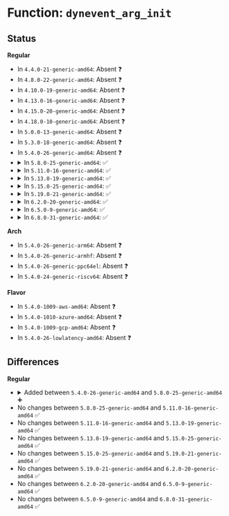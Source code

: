 # Function: <code>dynevent_arg_init</code>

## Status
<b>Regular</b>
<ul>
<li>
In <code>4.4.0-21-generic-amd64</code>: Absent ❓
</li>
<li>
In <code>4.8.0-22-generic-amd64</code>: Absent ❓
</li>
<li>
In <code>4.10.0-19-generic-amd64</code>: Absent ❓
</li>
<li>
In <code>4.13.0-16-generic-amd64</code>: Absent ❓
</li>
<li>
In <code>4.15.0-20-generic-amd64</code>: Absent ❓
</li>
<li>
In <code>4.18.0-10-generic-amd64</code>: Absent ❓
</li>
<li>
In <code>5.0.0-13-generic-amd64</code>: Absent ❓
</li>
<li>
In <code>5.3.0-18-generic-amd64</code>: Absent ❓
</li>
<li>
In <code>5.4.0-26-generic-amd64</code>: Absent ❓
</li>
<li>
<details>
<summary>In <code>5.8.0-25-generic-amd64</code>: ✅</summary>

```c
void dynevent_arg_init(struct dynevent_arg * arg, char separator)
```

```json
{
  "name": "dynevent_arg_init",
  "collision_type": "Unique Global",
  "inline_type": "No",
  "funcs": [
    {
      "addr": 18446744071580884432,
      "name": "dynevent_arg_init",
      "external": true,
      "loc": "kernel/trace/trace_dynevent.c:381",
      "file": "kernel/trace/trace_dynevent.c",
      "inline": "seen, unknown",
      "caller_inline": [],
      "caller_func": [
        "kernel/trace/trace_events_synth.c:__synth_event_gen_cmd_start",
        "kernel/trace/trace_kprobe.c:__kprobe_event_add_fields",
        "kernel/trace/trace_kprobe.c:__kprobe_event_gen_cmd_start"
      ]
    }
  ],
  "symbols": [
    {
      "addr": 18446744071580884432,
      "name": "dynevent_arg_init",
      "section": ".text",
      "bind": "STB_GLOBAL",
      "size": 31
    }
  ]
}
```
</details>
</li>
<li>
<details>
<summary>In <code>5.11.0-16-generic-amd64</code>: ✅</summary>

```c
void dynevent_arg_init(struct dynevent_arg * arg, char separator)
```

```json
{
  "name": "dynevent_arg_init",
  "collision_type": "Unique Global",
  "inline_type": "No",
  "funcs": [
    {
      "addr": 18446744071580878848,
      "name": "dynevent_arg_init",
      "external": true,
      "loc": "kernel/trace/trace_dynevent.c:381",
      "file": "kernel/trace/trace_dynevent.c",
      "inline": "seen, unknown",
      "caller_inline": [],
      "caller_func": [
        "kernel/trace/trace_events_synth.c:__synth_event_gen_cmd_start",
        "kernel/trace/trace_kprobe.c:__kprobe_event_add_fields",
        "kernel/trace/trace_kprobe.c:__kprobe_event_gen_cmd_start"
      ]
    }
  ],
  "symbols": [
    {
      "addr": 18446744071580878848,
      "name": "dynevent_arg_init",
      "section": ".text",
      "bind": "STB_GLOBAL",
      "size": 31
    }
  ]
}
```
</details>
</li>
<li>
<details>
<summary>In <code>5.13.0-19-generic-amd64</code>: ✅</summary>

```c
void dynevent_arg_init(struct dynevent_arg * arg, char separator)
```

```json
{
  "name": "dynevent_arg_init",
  "collision_type": "Unique Global",
  "inline_type": "No",
  "funcs": [
    {
      "addr": 18446744071580882784,
      "name": "dynevent_arg_init",
      "external": true,
      "loc": "kernel/trace/trace_dynevent.c:392",
      "file": "kernel/trace/trace_dynevent.c",
      "inline": "seen, unknown",
      "caller_inline": [],
      "caller_func": [
        "kernel/trace/trace_events_synth.c:__synth_event_gen_cmd_start",
        "kernel/trace/trace_kprobe.c:__kprobe_event_add_fields",
        "kernel/trace/trace_kprobe.c:__kprobe_event_gen_cmd_start"
      ]
    }
  ],
  "symbols": [
    {
      "addr": 18446744071580882784,
      "name": "dynevent_arg_init",
      "section": ".text",
      "bind": "STB_GLOBAL",
      "size": 31
    }
  ]
}
```
</details>
</li>
<li>
<details>
<summary>In <code>5.15.0-25-generic-amd64</code>: ✅</summary>

```c
void dynevent_arg_init(struct dynevent_arg * arg, char separator)
```

```json
{
  "name": "dynevent_arg_init",
  "collision_type": "Unique Global",
  "inline_type": "No",
  "funcs": [
    {
      "addr": 18446744071581083904,
      "name": "dynevent_arg_init",
      "external": true,
      "loc": "kernel/trace/trace_dynevent.c:430",
      "file": "kernel/trace/trace_dynevent.c",
      "inline": "seen, unknown",
      "caller_inline": [],
      "caller_func": [
        "kernel/trace/trace_events_synth.c:__synth_event_gen_cmd_start",
        "kernel/trace/trace_kprobe.c:__kprobe_event_add_fields",
        "kernel/trace/trace_kprobe.c:__kprobe_event_gen_cmd_start"
      ]
    }
  ],
  "symbols": [
    {
      "addr": 18446744071581083904,
      "name": "dynevent_arg_init",
      "section": ".text",
      "bind": "STB_GLOBAL",
      "size": 31
    }
  ]
}
```
</details>
</li>
<li>
<details>
<summary>In <code>5.19.0-21-generic-amd64</code>: ✅</summary>

```c
void dynevent_arg_init(struct dynevent_arg * arg, char separator)
```

```json
{
  "name": "dynevent_arg_init",
  "collision_type": "Unique Global",
  "inline_type": "No",
  "funcs": [
    {
      "addr": 18446744071581345632,
      "name": "dynevent_arg_init",
      "external": true,
      "loc": "kernel/trace/trace_dynevent.c:425",
      "file": "kernel/trace/trace_dynevent.c",
      "inline": "seen, unknown",
      "caller_inline": [],
      "caller_func": [
        "kernel/trace/trace_events_synth.c:synth_event_gen_cmd_array_start",
        "kernel/trace/trace_events_synth.c:__synth_event_gen_cmd_start",
        "kernel/trace/trace_events_synth.c:synth_event_add_field_str",
        "kernel/trace/trace_kprobe.c:__kprobe_event_add_fields",
        "kernel/trace/trace_kprobe.c:__kprobe_event_gen_cmd_start"
      ]
    }
  ],
  "symbols": [
    {
      "addr": 18446744071581345632,
      "name": "dynevent_arg_init",
      "section": ".text",
      "bind": "STB_GLOBAL",
      "size": 41
    }
  ]
}
```
</details>
</li>
<li>
<details>
<summary>In <code>6.2.0-20-generic-amd64</code>: ✅</summary>

```c
void dynevent_arg_init(struct dynevent_arg * arg, char separator)
```

```json
{
  "name": "dynevent_arg_init",
  "collision_type": "Unique Global",
  "inline_type": "No",
  "funcs": [
    {
      "addr": 18446744071581679616,
      "name": "dynevent_arg_init",
      "external": true,
      "loc": "kernel/trace/trace_dynevent.c:427",
      "file": "kernel/trace/trace_dynevent.c",
      "inline": "seen, unknown",
      "caller_inline": [],
      "caller_func": [
        "kernel/trace/trace_events_synth.c:synth_event_gen_cmd_array_start",
        "kernel/trace/trace_events_synth.c:__synth_event_gen_cmd_start",
        "kernel/trace/trace_events_synth.c:synth_event_add_field_str",
        "kernel/trace/trace_kprobe.c:__kprobe_event_add_fields",
        "kernel/trace/trace_kprobe.c:__kprobe_event_gen_cmd_start"
      ]
    }
  ],
  "symbols": [
    {
      "addr": 18446744071581679616,
      "name": "dynevent_arg_init",
      "section": ".text",
      "bind": "STB_GLOBAL",
      "size": 41
    }
  ]
}
```
</details>
</li>
<li>
<details>
<summary>In <code>6.5.0-9-generic-amd64</code>: ✅</summary>

```c
void dynevent_arg_init(struct dynevent_arg * arg, char separator)
```

```json
{
  "name": "dynevent_arg_init",
  "collision_type": "Unique Global",
  "inline_type": "No",
  "funcs": [
    {
      "addr": 18446744071581821184,
      "name": "dynevent_arg_init",
      "external": true,
      "loc": "kernel/trace/trace_dynevent.c:427",
      "file": "kernel/trace/trace_dynevent.c",
      "inline": "seen, unknown",
      "caller_inline": [],
      "caller_func": [
        "kernel/trace/trace_events_synth.c:synth_event_gen_cmd_array_start",
        "kernel/trace/trace_events_synth.c:__synth_event_gen_cmd_start",
        "kernel/trace/trace_events_synth.c:synth_event_add_field_str",
        "kernel/trace/trace_kprobe.c:__kprobe_event_add_fields",
        "kernel/trace/trace_kprobe.c:__kprobe_event_gen_cmd_start"
      ]
    }
  ],
  "symbols": [
    {
      "addr": 18446744071581821184,
      "name": "dynevent_arg_init",
      "section": ".text",
      "bind": "STB_GLOBAL",
      "size": 41
    }
  ]
}
```
</details>
</li>
<li>
<details>
<summary>In <code>6.8.0-31-generic-amd64</code>: ✅</summary>

```c
void dynevent_arg_init(struct dynevent_arg * arg, char separator)
```

```json
{
  "name": "dynevent_arg_init",
  "collision_type": "Unique Global",
  "inline_type": "No",
  "funcs": [
    {
      "addr": 18446744071581942800,
      "name": "dynevent_arg_init",
      "external": true,
      "loc": "kernel/trace/trace_dynevent.c:427",
      "file": "kernel/trace/trace_dynevent.c",
      "inline": "seen, unknown",
      "caller_inline": [],
      "caller_func": [
        "kernel/trace/trace_events_synth.c:synth_event_gen_cmd_array_start",
        "kernel/trace/trace_events_synth.c:__synth_event_gen_cmd_start",
        "kernel/trace/trace_events_synth.c:synth_event_add_field_str",
        "kernel/trace/trace_kprobe.c:__kprobe_event_add_fields",
        "kernel/trace/trace_kprobe.c:__kprobe_event_gen_cmd_start"
      ]
    }
  ],
  "symbols": [
    {
      "addr": 18446744071581942800,
      "name": "dynevent_arg_init",
      "section": ".text",
      "bind": "STB_GLOBAL",
      "size": 41
    }
  ]
}
```
</details>
</li>
</ul>
<b>Arch</b>
<ul>
<li>
In <code>5.4.0-26-generic-arm64</code>: Absent ❓
</li>
<li>
In <code>5.4.0-26-generic-armhf</code>: Absent ❓
</li>
<li>
In <code>5.4.0-26-generic-ppc64el</code>: Absent ❓
</li>
<li>
In <code>5.4.0-24-generic-riscv64</code>: Absent ❓
</li>
</ul>
<b>Flavor</b>
<ul>
<li>
In <code>5.4.0-1009-aws-amd64</code>: Absent ❓
</li>
<li>
In <code>5.4.0-1010-azure-amd64</code>: Absent ❓
</li>
<li>
In <code>5.4.0-1009-gcp-amd64</code>: Absent ❓
</li>
<li>
In <code>5.4.0-26-lowlatency-amd64</code>: Absent ❓
</li>
</ul>

## Differences
<b>Regular</b>
<ul>
<li>
<details>
<summary>Added between <code>5.4.0-26-generic-amd64</code> and <code>5.8.0-25-generic-amd64</code> ➕</summary>

```c
void dynevent_arg_init(struct dynevent_arg * arg, char separator)
```
</details>
</li>
<li>
No changes between <code>5.8.0-25-generic-amd64</code> and <code>5.11.0-16-generic-amd64</code> ✅
</li>
<li>
No changes between <code>5.11.0-16-generic-amd64</code> and <code>5.13.0-19-generic-amd64</code> ✅
</li>
<li>
No changes between <code>5.13.0-19-generic-amd64</code> and <code>5.15.0-25-generic-amd64</code> ✅
</li>
<li>
No changes between <code>5.15.0-25-generic-amd64</code> and <code>5.19.0-21-generic-amd64</code> ✅
</li>
<li>
No changes between <code>5.19.0-21-generic-amd64</code> and <code>6.2.0-20-generic-amd64</code> ✅
</li>
<li>
No changes between <code>6.2.0-20-generic-amd64</code> and <code>6.5.0-9-generic-amd64</code> ✅
</li>
<li>
No changes between <code>6.5.0-9-generic-amd64</code> and <code>6.8.0-31-generic-amd64</code> ✅
</li>
</ul>
